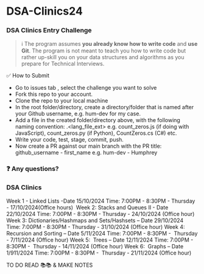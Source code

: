 # DSA-Clinics24

### DSA Clinics Entry Challenge

> ℹ The program assumes **you already know how to write code** and **use Git**. The program is not meant to teach you how to write code but rather up-skill you on your data structures and algorithms as you prepare for Technical Interviews.

✅ How to Submit

- Go to issues tab , select the challenge you want to solve
- Fork this repo to your account.
- Clone the repo to your local machine
- In the root folder/directory, create a directory/folder that is named after your Github username, e.g. hum-dev for my case.
- Add a file in the created folder/directory above, with the following naming convention: <preferred file name>.<lang_file_ext> e.g. count_zeros.js (if doing with JavaScript), count_zeros.py (if Python), CountZeros.cs (C#) etc.
- Write your code, test, stage, commit, push.
- Now create a PR against our main branch with the PR title: github_username - first_name e.g. hum-dev - Humphrey


### ❓ Any questions?

### DSA Clinics 

Week 1 - Linked Lists -Date 15/10/2024 Time: 7:00PM - 8:30PM - Thursday - 17/10/2024(Office hours) 
Week 2: Stacks and Queues II -  Date 22/10/2024 Time: 7:00PM - 8:30PM - Thursday - 24/10/2024 (Office hour)
Week 3: Dictionaries/Hashmaps and Sets/Hashsets – Date 29/10/2024 Time: 7:00PM - 8:30PM -  Thursday - 31/10/2024  (Office hour)
Week 4:  Recursion and Sorting – Date 5/11/2024 Time: 7:00PM - 8:30PM -  Thursday - 7/11/2024  (Office hour)
Week 5:  Trees – Date 12/11/2024 Time: 7:00PM - 8:30PM -  Thursday - 14/11/2024  (Office hour)
Week 6:  Graphs – Date 1/911/2024 Time: 7:00PM - 8:30PM -  Thursday - 21/11/2024  (Office hour)

TO DO
READ 📚📚 & MAKE NOTES
